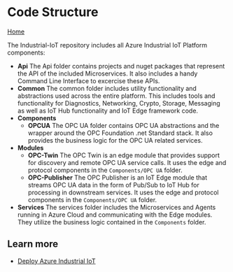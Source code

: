 # Code Structure

[Home](readme.md)

The Industrial-IoT repository includes all Azure Industrial IoT Platform components:

* **Api**
  The Api folder contains projects and nuget packages that represent the API of the included Microservices. It also includes a handy Command Line Interface to excercise these APIs.
* **Common**
  The common folder includes utility functionality and abstractions used across the entire platform. This includes tools and functionality for Diagnostics, Networking, Crypto, Storage, Messaging as well as IoT Hub functionality and IoT Edge framework code.
* **Components**
  * **OPCUA**
    The OPC UA folder contains OPC UA abstractions and the wrapper around the OPC Foundation .net Standard stack. It also provides the business logic for the OPC UA related services.
* **Modules**
  * **OPC-Twin**
    The OPC Twin is an edge module that provides support for discovery and remote OPC UA service calls. It uses the edge and protocol components in the `Components/OPC UA` folder.
  * **OPC-Publisher**
    The OPC Publisher is an IoT Edge module that streams OPC UA data in the form of Pub/Sub to IoT Hub for processing in downstream services. It uses the edge and protocol components in the `Components/OPC UA` folder.
* **Services**
  The services folder includes the Microservices and Agents running in Azure Cloud and communicating with the Edge modules. They utilize the business logic contained in the `Components` folder.

## Learn more

* [Deploy Azure Industrial IoT](deploy/readme.md)
